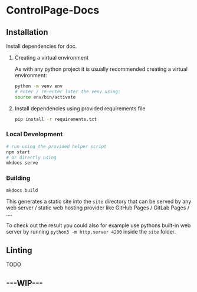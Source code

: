 # ControlPage-Docs

## Installation

Install dependencies for doc.

1. Creating a virtual environment

    As with any python project it is usually recommended creating a virtual environment:

    ```bash
    python -m venv env
    # enter / re-enter later the venv using:
    source env/bin/activate
    ```

2. Install dependencies using provided requirements file

    ```bash
    pip install -r requirements.txt
    ```

### Local Development

```bash
# run using the provided helper script
npm start
# or directly using
mkdocs serve
```

### Building

```bash
mkdocs build
```

This generates a static site into the `site` directory that can be served by any web server / static web hosting provider like GitHub Pages / GitLab Pages / ....

To check out the result you could also for example use pythons built-in web server by running `python3 -m http.server 4200` inside the `site` folder.

## Linting

TODO

## ---WIP---
